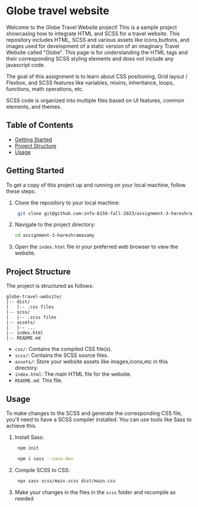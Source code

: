 # Globe travel website

Welcome to the Globe Travel Website project! This is a sample project showcasing how to integrate HTML and SCSS for a travel website. This repository includes HTML, SCSS and various assets like icons,buttons, and images used for development of a static version of an imaginary Travel Website called "Globe". This page is for understanding the HTML tags and their corresponding SCSS styling elements and does not include any javascript code.

The goal of this assignment is to learn about CSS positioning, Grid layout / Flexbox, and SCSS features like variables, mixins, inheritance, loops, functions, math operations, etc.

SCSS code is organized into multiple files based on UI features, common elements, and themes.

## Table of Contents

- [Getting Started](#getting-started)
- [Project Structure](#project-structure)
- [Usage](#usage)

## Getting Started

To get a copy of this project up and running on your local machine, follow these steps:

1. Clone the repository to your local machine:

   ```bash
    git clone git@github.com:info-6150-fall-2023/assignment-3-hareshramasamy.git
   ```

2. Navigate to the project directory:

   ```bash
   cd assignment-3-hareshramasamy
   ```

3. Open the `index.html` file in your preferred web browser to view the website.

## Project Structure

The project is structured as follows:

```
globe-travel-website/
|-- dist/
|   |-- .css files
|-- scss/
|   |-- .scss files
|-- assets/
|   |-- ...
|-- index.html
|-- README.md
```

- `css/`: Contains the compiled CSS file(s).
- `scss/`: Contains the SCSS source files.
- `assets/`: Store your website assets like images,icons,etc in this directory.
- `index.html`: The main HTML file for the website.
- `README.md`: This file.

## Usage

To make changes to the SCSS and generate the corresponding CSS file, you'll need to have a SCSS compiler installed. You can use tools like Sass to achieve this.

1. Install Sass:

   ```bash
    npm init
   ```

   ```bash
    npm i sass --save-dev
   ```

2. Compile SCSS to CSS:

   ```bash
    npx sass scss/main.scss dist/main.css
   ```

3. Make your changes in the files in the `scss` folder and recompile as needed
